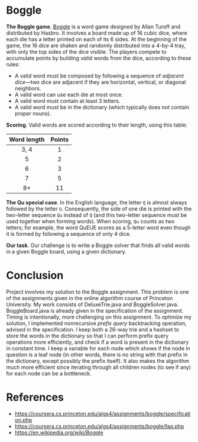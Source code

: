 # Boggle 
<b>The Boggle game</b>. [Boggle](https://en.wikipedia.org/wiki/Boggle) is a word game designed by Allan Turoff and distributed by Hasbro. It involves a board made up of 16 cubic dice, where each die has a letter printed on each of its 6 sides. At the beginning of the game, the 16 dice are shaken and randomly distributed into a 4-by-4 tray, with only the top sides of the dice visible. The players compete to accumulate points by building <em>valid</em> words from the dice, according to these rules:

* A valid word must be composed by following a sequence of <em>adjacent dice</em>—two dice are adjacent if they are horizontal, vertical, or diagonal neighbors.
* A valid word can use each die at most once.
* A valid word must contain at least 3 letters.
* A valid word must be in the dictionary (which typically does not contain proper nouns).

<b>Scoring</b>. Valid words are scored according to their length, using this table:

|    Word length   | Points    |
| :-------------: |:-------------:| 
|    3, 4     | 1       |
|     5    | 2  |
|     6      | 3     |
|     7    | 5     |
|     8+    | 11      | 

<b>The Qu special case</b>. In the English language, the letter <code>Q</code> is almost always followed by the letter <code>U</code>. Consequently, the side of one die is printed with the two-letter sequence <code>Qu</code> instead of <code>Q</code> (and this two-letter sequence must be used together when forming words). When scoring, <code>Qu</code> counts as two letters; for example, the word QuEUE scores as a 5-letter word even though it is formed by following a sequence of only 4 dice.

<b>Our task</b>. Our challenge is to write a Boggle solver that finds all valid words in a given Boggle board, using a given dictionary.

# Conclusion
Project involves my solution to the Boggle assignment. This problem is one of the assignments given in the online algorithm course of Princeton University. My work consists of DeluxeTrie.java and BoggleSolver.java. BoggleBoard.java is already given in the specification of the assignment. Timing is intentionally, more challenging on this assignment. To optimize my solution, I implemented nonrecursive <em>prefix query</em> backtracking operation, advised in the specification. I keep both a 26-way trie and a hashset to store the words in the dictionary so that I can perform prefix query operations more efficiently, and check if a word is present in the dictionary in constant time. I keep a variable for each node which shows if the node in question is a leaf node (in other words, there is no string with that prefix in the dictionary, except possibly the prefix itself). It also makes the algorithm much more efficient since iterating through all children nodes (to see if any) for each node can be a bottleneck.


# References
* https://coursera.cs.princeton.edu/algs4/assignments/boggle/specification.php
* https://coursera.cs.princeton.edu/algs4/assignments/boggle/faq.php
* https://en.wikipedia.org/wiki/Boggle
